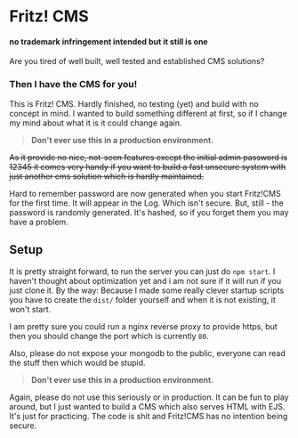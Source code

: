 # Fritz! CMS

#### no trademark infringement intended but it still is one

Are you tired of well built, well tested and established CMS solutions?

### Then I have the CMS for you!

This is Fritz! CMS. Hardly finished, no testing (yet) and build with no concept in mind.
I wanted to build something different at first, so if I change my mind about what it is it
could change again.

> **Don't ever use this in a production environment.**

~~As it provide no nice, not-seen features except the initial admin password is 12345 it comes very handy if you want to build a fast unsecure system with just another cms solution which is hardly maintained.~~

Hard to remember password are now generated when you start Fritz!CMS for the first time. It will appear in the Log. Which isn't secure. But, still - the password is randomly generated. It's hashed, so if you forget them you may have a problem.

## Setup

It is pretty straight forward, to run the server you can just do `npm start`.
I haven't thought about optimization yet and i am not sure if it will run if you just clone it.
By the way: Because I made some really clever startup scripts you have to create the `dist/` folder yourself and when it is not existing, it won't start.

I am pretty sure you could run a nginx reverse proxy to provide https, but then you should change the port which is currently `80`.

Also, please do not expose your mongodb to the public, everyone can read the stuff then which would be stupid.

> **Don't ever use this in a production environment.**

Again, please do not use this seriously or in production. It can be fun to play around, but I just wanted to build a CMS which also serves HTML with EJS. It's just for practicing. The code is shit and Fritz!CMS has no intention being secure.
